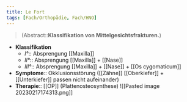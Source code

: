 ```yaml
---
title: Le Fort
tags: [Fach/Orthopädie, Fach/HNO]
---
```

> (Abstract::**Klassifikation von Mittelgesichtsfrakturen.**)
- **Klassifikation**
	- *I°*:: Absprengung [[Maxilla]]
	- *II°*:: Absprengung [[Maxilla]] + [[Nase]]
	- *III°*:: Absprengung [[Maxilla]] + [[Nase]] + [[Os cygomaticum]]
- **Symptome**:: Okklusionsstörung ([[Zähne]] [[Oberkiefer]] + [[Unterkiefer]] passen nicht aufeinander)
- **Therapie**:: [[OP]] (Plattenosteosynthese)
![[Pasted image 20230217174313.png]]